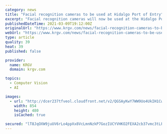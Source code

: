 ```yaml
---
category: news
title: "Facial recognition cameras to be used at Hidalgo Port of Entry"
excerpt: "Facial recognition cameras will now be used at the Hidalgo Port of Entry, becoming the third port of entry in the Rio Grande Valley to have the technology, according to a Tuesday news release from U.S."
publishedDateTime: 2021-03-09T19:12:00Z
originalUrl: "https://www.krgv.com/news/facial-recognition-cameras-to-be-used-at-hidalgo-port-of-entry"
webUrl: "https://www.krgv.com/news/facial-recognition-cameras-to-be-used-at-hidalgo-port-of-entry"
type: article
quality: 39
heat: 39
published: false

provider:
  name: KRGV
  domain: krgv.com

topics:
  - Computer Vision
  - AI

images:
  - url: "http://dcer237tfveol.cloudfront.net/v2/QGSAyKwY7WW9Uo4UkIH1CwucNMIdQf3sjBnu4E1NXVSmpiQAwK5qIR61zNthchLKtJ2ho5xxtAFB-Y1lXDPHxJlXVxEdIYG4iPFOy9J9fwaA"
    width: 854
    height: 480
    isCached: true

secured: "lT8JqOXW9juUV6rLo4ppXx8VcLmnNzkP7GozIUCYVHKO2FEXA2cb37vmc3tLF/LBabPYmuupS0BTdzyXWIDZHrD4vjX7JNNYcNRiFt77/Qy0Uf/ZEXTjWmw3YjiN+JYpjLo+6qAPFsDpqT1s0Pmh+5QxrKUekMPNiFkSzGtSUNFz4A9AwpfQyPmUzsAuB3E1tOjucUV0AwNdRBScZcHJHhbgvs1K+43fMjlbalqKDOwtkzYD2hQkjg0eV9lV6YrKekUCyZPP9hxo4vbwP2hQdMPxw8O+SmVargNoNxVcCDS5PVly1CYd6N8C96+FlMJ2hAXCQBLpN0tNTnxA6aQTmM+RDYfCUPEWsRj+OkPiv20=;BzUfqIVAXUBJTZsWd0T0Cw=="
---
```


